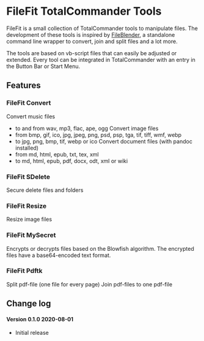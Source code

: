 # FileFit TotalCommander Tools

FileFit is a small collection of TotalCommander tools to manipulate files. The development of these tools is inspired by [FileBlender](https://sector-seven.com/software/fileblender), a standalone command line wrapper to convert, join and split files and a lot more.

The tools are based on vb-script files that can easily be adjusted or extended. Every tool can be integrated in TotalCommander with an entry in the Button Bar or Start Menu. 

## Features

### FileFit Convert

Convert music files
- to and from wav, mp3, flac, ape, ogg
Convert image files 
- from bmp, gif, ico, jpg, jpeg, png, psd, psp, tga, tif, tiff, wmf, webp 
- to jpg, png, bmp, tif, webp or ico
Convert document files (with pandoc installed)
- from md, html, epub, txt, tex, xml 
- to md, html, epub, pdf, docx, odt, xml or wiki

### FileFit SDelete

Secure delete files and folders

### FileFit Resize

Resize image files

### FileFit MySecret

Encrypts or decrypts files based on the Blowfish algorithm. The encrypted files have a base64-encoded text format.

### FileFit Pdftk

Split pdf-file (one file for every page)
Join pdf-files to one pdf-file


## Change log

#### Version 0.1.0 2020-08-01
- Initial release

